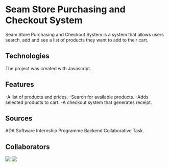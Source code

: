 # Seam Store Purchasing and Checkout System

Seam Store Purchasing and Checkout System is a system that allows users search, add and see a list of products they want to add to their cart.

## Technologies
The project was created with Javascript.

## Features

-A list of products and prices.
-Search for available products.
-Adds selected products to cart.
-A checkout system that generates receipt.

## Sources

ADA Software Internship Programme Backend Collaborative Task.

## Collaborators

[![](https://github.com/AmakaJuliet.png?size=70)](https://github.com/AmakaJuliet)
[![](https://github.com/The1CodeDoc.png?size=10)](https://github.com/The1CodeDoc)



